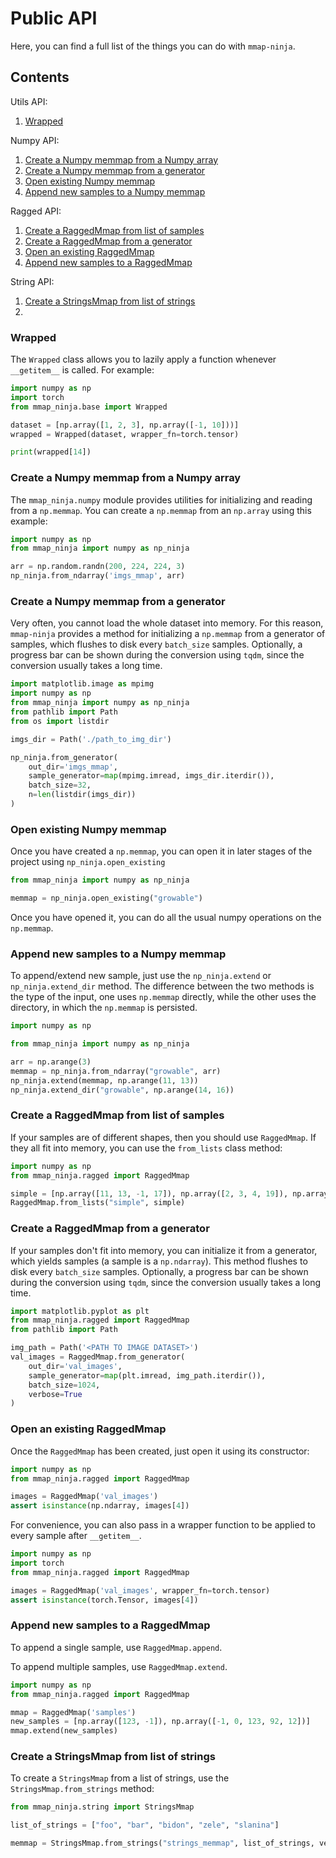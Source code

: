 # Public API

Here, you can find a full list of the things you can do with `mmap-ninja`.

## Contents

Utils API:

1. [Wrapped](#wrapped)

Numpy API:

1. [Create a Numpy memmap from a Numpy array](#create-a-numpy-memmap-from-a-numpy-array)
2. [Create a Numpy memmap from a generator](#create-a-numpy-memmap-from-a-generator)
3. [Open existing Numpy memmap](#open-existing-numpy-memmap)
4. [Append new samples to a Numpy memmap](#append-new-samples-to-a-numpy-memmap)

Ragged API:

1. [Create a RaggedMmap from list of samples](#create-a-raggedmmap-from-list-of-samples)
2. [Create a RaggedMmap from a generator](#create-a-raggedmmap-from-a-generator)
3. [Open an existing RaggedMmap](#open-an-existing-raggedmmap)
4. [Append new samples to a RaggedMmap](#append-new-samples-to-a-raggedmmap)

String API:

1. [Create a StringsMmap from list of strings](#create-a-stringsmmap-from-list-of-strings)
2. 

### Wrapped

The `Wrapped` class allows you to lazily apply a function
whenever `__getitem__` is called.
For example:

```python
import numpy as np
import torch
from mmap_ninja.base import Wrapped

dataset = [np.array([1, 2, 3], np.array([-1, 10]))]
wrapped = Wrapped(dataset, wrapper_fn=torch.tensor)

print(wrapped[14])
```

### Create a Numpy memmap from a Numpy array

The `mmap_ninja.numpy` module provides utilities for
initializing and reading from a `np.memmap`.
You can create a `np.memmap` from an `np.array` using 
this example:

```python
import numpy as np
from mmap_ninja import numpy as np_ninja

arr = np.random.randn(200, 224, 224, 3)
np_ninja.from_ndarray('imgs_mmap', arr)
```

### Create a Numpy memmap from a generator

Very often, you cannot load the whole dataset into memory.
For this reason, `mmap-ninja` provides a method for initializing
a `np.memmap` from a generator of samples, which flushes to disk
every `batch_size` samples. Optionally, a progress bar can be shown
during the conversion using `tqdm`, since the conversion usually takes a long time.

```python
import matplotlib.image as mpimg
import numpy as np
from mmap_ninja import numpy as np_ninja
from pathlib import Path
from os import listdir

imgs_dir = Path('./path_to_img_dir')

np_ninja.from_generator(
    out_dir='imgs_mmap',
    sample_generator=map(mpimg.imread, imgs_dir.iterdir()),
    batch_size=32,
    n=len(listdir(imgs_dir))
)
```

### Open existing Numpy memmap

Once you have created a `np.memmap`, you can open it
in later stages of the project using `np_ninja.open_existing`

```python
from mmap_ninja import numpy as np_ninja

memmap = np_ninja.open_existing("growable")
```

Once you have opened it, you can do all the usual numpy operations
on the `np.memmap`.

### Append new samples to a Numpy memmap

To append/extend new sample, just use the `np_ninja.extend`
or `np_ninja.extend_dir` method. The difference between the two methods
is the type of the input, one uses `np.memmap` directly, while the other
uses the directory, in which the `np.memmap` is persisted.

```python
import numpy as np

from mmap_ninja import numpy as np_ninja

arr = np.arange(3)
memmap = np_ninja.from_ndarray("growable", arr)
np_ninja.extend(memmap, np.arange(11, 13))
np_ninja.extend_dir("growable", np.arange(14, 16))
```

### Create a RaggedMmap from list of samples

If your samples are of different shapes, then you should use
`RaggedMmap`. If they all fit into memory, you can use the
`from_lists` class method:

```python
import numpy as np
from mmap_ninja.ragged import RaggedMmap

simple = [np.array([11, 13, -1, 17]), np.array([2, 3, 4, 19]), np.array([90, 12])]
RaggedMmap.from_lists("simple", simple)
```

### Create a RaggedMmap from a generator

If your samples don't fit into memory, you can initialize
it from a generator, which yields samples (a sample is a `np.ndarray`).
This method flushes to disk every `batch_size` samples. Optionally, a progress bar can be shown
during the conversion using `tqdm`, since the conversion usually takes a long time.

```python
import matplotlib.pyplot as plt
from mmap_ninja.ragged import RaggedMmap
from pathlib import Path

img_path = Path('<PATH TO IMAGE DATASET>')
val_images = RaggedMmap.from_generator(
    out_dir='val_images', 
    sample_generator=map(plt.imread, img_path.iterdir()), 
    batch_size=1024, 
    verbose=True
)
```

### Open an existing RaggedMmap

Once the `RaggedMmap` has been created, just open it using its
constructor:

```python
import numpy as np
from mmap_ninja.ragged import RaggedMmap

images = RaggedMmap('val_images')
assert isinstance(np.ndarray, images[4])
```

For convenience, you can also pass in a wrapper function to be applied
to every sample after `__getitem__`.

```python
import numpy as np
import torch
from mmap_ninja.ragged import RaggedMmap

images = RaggedMmap('val_images', wrapper_fn=torch.tensor)
assert isinstance(torch.Tensor, images[4])
```

### Append new samples to a RaggedMmap

To append a single sample, use `RaggedMmap.append`.

To append multiple samples, use `RaggedMmap.extend`.

```python
import numpy as np
from mmap_ninja.ragged import RaggedMmap

mmap = RaggedMmap('samples')
new_samples = [np.array([123, -1]), np.array([-1, 0, 123, 92, 12])]
mmap.extend(new_samples)
```

### Create a StringsMmap from list of strings

To create a `StringsMmap` from a list of strings, use the
`StringsMmap.from_strings` method:

```python
from mmap_ninja.string import StringsMmap

list_of_strings = ["foo", "bar", "bidon", "zele", "slanina"]

memmap = StringsMmap.from_strings("strings_memmap", list_of_strings, verbose=True)
```